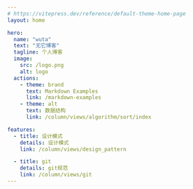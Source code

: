 ```yaml
---
# https://vitepress.dev/reference/default-theme-home-page
layout: home

hero:
  name: "wuta"
  text: "无它博客"
  tagline: 个人博客
  image:
    src: /logo.png
    alt: logo
  actions:
    - theme: brand
      text: Markdown Examples
      link: /markdown-examples
    - theme: alt
      text: 数据结构
      link: /column/views/algorithm/sort/index

features:
  - title: 设计模式
    details: 设计模式
    link: /column/views/design_pattern

  - title: git
    details: git规范
    link: /column/views/git
---
```


